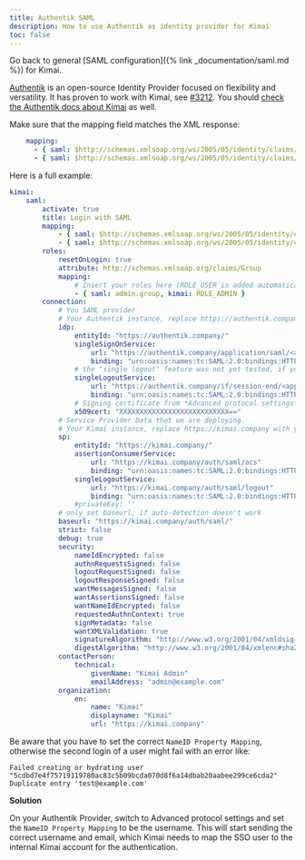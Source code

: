 ```yaml
---
title: Authentik SAML
description: How to use Authentik as identity provider for Kimai
toc: false
---
```


Go back to general [SAML configuration]({% link _documentation/saml.md %}) for Kimai.

[Authentik](https://goauthentik.io) is an open-source Identity Provider focused on flexibility and versatility.
It has proven to work with Kimai, see [#3212](https://github.com/kevinpapst/kimai2/discussions/3212).
You should [check the Authentik docs about Kimai](https://goauthentik.io/integrations/services/kimai/) as well.

Make sure that the mapping field matches the XML response:

```yaml
    mapping:
      - { saml: $http://schemas.xmlsoap.org/ws/2005/05/identity/claims/emailaddress, kimai: email }
      - { saml: $http://schemas.xmlsoap.org/ws/2005/05/identity/claims/name, kimai: alias }
```

Here is a full example:
```yaml
kimai:
    saml:
        activate: true
        title: Login with SAML
        mapping:
            - { saml: $http://schemas.xmlsoap.org/ws/2005/05/identity/claims/emailaddress, kimai: email }
            - { saml: $http://schemas.xmlsoap.org/ws/2005/05/identity/claims/name, kimai: alias }
        roles:
            resetOnLogin: true
            attribute: http://schemas.xmlsoap.org/claims/Group
            mapping:
                # Insert your roles here (ROLE_USER is added automatically)
                - { saml: admin.group, kimai: ROLE_ADMIN }
        connection:
            # You SAML provider
            # Your Authentik instance, replace https://authentik.company with your authentik URL
            idp:
                entityId: "https://authentik.company/"
                singleSignOnService:
                    url: "https://authentik.company/application/saml/<application-slug>/sso/binding/redirect/"
                    binding: "urn:oasis:names:tc:SAML:2.0:bindings:HTTP-Redirect"
                # the "single logout" feature was not yet tested, if you want to help, please let me know!
                singleLogoutService:
                    url: "https://authentik.company/if/session-end/<application-slug>/"
                    binding: "urn:oasis:names:tc:SAML:2.0:bindings:HTTP-Redirect"
                # Signing certificate from *Advanced protocol settings*
                x509cert: "XXXXXXXXXXXXXXXXXXXXXXXXXXX=="
            # Service Provider Data that we are deploying.
            # Your Kimai instance, replace https://kimai.company with your Kimai URL
            sp:
                entityId: "https://kimai.company/"
                assertionConsumerService:
                    url: "https://kimai.company/auth/saml/acs"
                    binding: "urn:oasis:names:tc:SAML:2.0:bindings:HTTP-POST"
                singleLogoutService:
                    url: "https://kimai.company/auth/saml/logout"
                    binding: "urn:oasis:names:tc:SAML:2.0:bindings:HTTP-Redirect"
                #privateKey: ''
            # only set baseurl, if auto-detection doesn't work
            baseurl: "https://kimai.company/auth/saml/"
            strict: false
            debug: true
            security:
                nameIdEncrypted: false
                authnRequestsSigned: false
                logoutRequestSigned: false
                logoutResponseSigned: false
                wantMessagesSigned: false
                wantAssertionsSigned: false
                wantNameIdEncrypted: false
                requestedAuthnContext: true
                signMetadata: false
                wantXMLValidation: true
                signatureAlgorithm: "http://www.w3.org/2001/04/xmldsig-more#rsa-sha256"
                digestAlgorithm: "http://www.w3.org/2001/04/xmlenc#sha256"
            contactPerson:
                technical:
                    givenName: "Kimai Admin"
                    emailAddress: "admin@example.com"
            organization:
                en:
                    name: "Kimai"
                    displayname: "Kimai"
                    url: "https://kimai.company"
```

Be aware that you have to set the correct `NameID Property Mapping`, otherwise the second login of a user might fail with an error like:
```
Failed creating or hydrating user "5cdbd7e4f75719119780ac83c5b09bcda070d8f6a14dbab20aabee299ce6cda2"
Duplicate entry 'test@example.com'
```

**Solution**

On your Authentik Provider, switch to Advanced protocol settings and set the `NameID Property Mapping` to be the username. 
This will start sending the correct username and email, which Kimai needs to map the SSO user to the internal Kimai account for the authentication.


